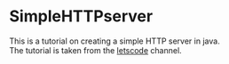 # SimpleHTTPserver

This is a tutorial on creating a simple HTTP server in java. <br>
The tutorial is taken from the <a href="https://www.youtube.com/watch?v=C_QZtajkDf0&list=PLU2ftbIeotGqAsdnHMfY5bAKjGzS_yrdD" >letscode</a> channel.






